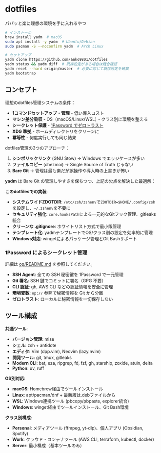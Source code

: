 # dotfiles

パパッと楽に理想の環境を手に入れるやつ

```bash
# インストール
brew install yadm  # macOS
sudo apt install -y yadm  # Ubuntu/Debian  
sudo pacman -S --noconfirm yadm  # Arch Linux

# セットアップ
yadm clone https://github.com/anko9801/dotfiles
yadm status && yadm diff  # 既存設定がある場合は競合確認
yadm reset --hard origin/master  # 必要に応じて既存設定を破棄
yadm bootstrap
```

## コンセプト

理想のdotfiles管理システムの条件：
- **1コマンドセットアップ・管理** - 低い導入コスト
- **マシン差分吸収** - OS（macOS/Linux/WSL）・クラス別に環境を整える
- **シークレット保護** - [1Password でゼロトラスト](.config/op/README.md)
- **XDG 準拠** - ホームディレクトリをクリーンに
- **冪等性** - 何度実行しても同じ結果

dotfiles管理の3つのアプローチ：
1. **シンボリックリンク** (GNU Stow) → Windows でエッジケースが多い
2. **ファイルコピー** (chezmoi) → Single Source of Truth じゃない
3. **Bare Git** → 管理は最も楽だが誤操作や導入時の上書きが怖い

**yadm** は Bare Git の管理しやすさを保ちつつ、上記の欠点を解決した最適解：

**このdotfilesでの実装**:
- **システムワイドZDOTDIR**: `/etc/zsh/zshenv`で`ZDOTDIR=$HOME/.config/zsh`を設定し、`~/.zshenv`を不要に
- **セキュリティ強化**: `core.hooksPath`による一元的なGitフック管理、gitleaks統合
- **クリーンな .gitignore**: ホワイトリスト方式で最小限管理
- **テンプレート化**: yadmテンプレートでOS/クラス別の設定を効率的に管理
- **Windows対応**: wingetによるパッケージ管理とGit Bashサポート

### 1Password によるシークレット管理

詳細は [op/README.md](../.config/op/README.md) を参照してください。

- **SSH Agent**: 全ての SSH 秘密鍵を 1Password で一元管理
- **Git 署名**: SSH 鍵でコミットに署名（GPG 不要）
- **CLI 認証**: gh, AWS CLI などの認証情報を安全に管理
- **環境変数**: `op://` 参照で秘密情報を Git から分離
- **ゼロトラスト**: ローカルに秘密情報を一切保存しない

## ツール構成

**共通ツール**:
- **バージョン管理**: mise
- **シェル**: zsh + antidote
- **エディタ**: Vim (dpp.vim), Neovim (lazy.nvim)
- **開発ツール**: git, tmux, gitleaks
- **Modern CLI**: bat, eza, ripgrep, fd, fzf, gh, starship, zoxide, atuin, delta
- **Python**: uv, ruff

**OS別対応**:
- **macOS**: Homebrew経由でツールインストール
- **Linux**: apt/pacman/dnf + 最新版は.debファイルから
- **WSL**: Windows連携ツール (pbcopy/pbpaste, explorer統合)
- **Windows**: winget経由でツールインストール、Git Bash環境

**クラス別構成**:
- **Personal**: メディアツール (ffmpeg, yt-dlp)、個人アプリ (Obsidian, Spotify)
- **Work**: クラウド・コンテナツール (AWS CLI, terraform, kubectl, docker)
- **Server**: 最小構成（基本ツールのみ）
